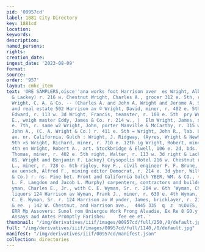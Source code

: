 ```yaml
---
pid: '00957cd'
label: 1881 City Directory
key: 1881cd
location: 
keywords: 
description: 
named_persons: 
rights: 
creation_date: 
ingest_date: '2023-08-09'
format: 
source: 
order: '957'
layout: cmhc_item
text: 'ORE SAMPLERS,oisce''ana works foot Harrison aver  es Wright, Albert 8., (Wright
  & Lackey) r. 216 w. Chestnut Wright, Charles A., grocer 312 e. 5th, r. 411 e. 5th
  Wright, C. A. & Co. -- (Charles A. and John A. Wright and Jerome A. Stanton) mines
  and real estate 502 Harrison av © Wright, David, miner, r. 402 e. 5th G4 Wright,
  Edward, r. 113 w. 3d Wright, Francis, teamster, r. 108 e. 5th  pry Wright, George
  E., weigh master Eddy, James & Co. r. 214 w., |  Elm Wright, James, saloon head
  e. 7th, r. same w2 Wright, John, porter Manville & McCarthy, r. 315 w. Elm |, Wright,
  John A., (C. A. Wright & Co.) r. 411 e. 5th = Wright, John R., lab. bds. Leiter
  av. nr. California. Gulch : Wright, J. Ridgway, (Ayres, Wright & Newhouse) r. 127-e.
  9th >S Wright, Richard, miner, r. 710 e. 12th ig Wright, Robert, miner, r. 426 e.
  4th en Wright, Robert A., art. Stockbridge & Elwell, 106 e. 2d, bds. 222 e. 3d Wright,
  Thomas, miner, r. 402 e. 5th right, Walter, r. 113 w. 3d right & Lackey, (Albert
  8S. Wright and Benjamin F. Lackey) Crysopolis Hotel 216 w. Chestnut rightson, Robert
  L., miner, r. 728 e. 6th rigley, Roy F., civil engineer F. F. Brune, r. 213 Harrison
  av uensch, Alfred F., mining editor Democrat, r. 214 e. 3d yber, William (Wim. Wyber
  & Co.) r. ns. Pine bet. Front and California Gulch YBER, WM. & CO., (William Wyber,
  L. F. Langdon and Jacob L. Murphy) carpenters, contractors and builders 133 w. 2d
  yman, Charles E., Jr., with C. E. Wyman, Sr. r. 204 w. 6th ‘Wyman, Charles E., Sr.,
  liquors 124 Harrison av Wyman, Frank J., miner, r. 630 e. 4th Wyman, Frank P., with
  C. E. Wyman, Sr. r. 124 Harrison av W ynder, James, bricklayer, r. 211 s. Spruce  MANVILLE
  & ee  ; 142 W. Chestnut, and Harrison ave.,  4445 335  q  z  nLOVES, TINWARE  Aharin
  ERR Mp Assovers: Sunol rom Uniergou Work Prong Alvadie, Ex Re 8 GO.y  sicaicr ts,
  Assays aud Antes Promptly Farisheu     fee ee et. '
thumbnail: "/img/derivatives/iiif/images/00957cd/full/250,/0/default.jpg"
full: "/img/derivatives/iiif/images/00957cd/full/1140,/0/default.jpg"
manifest: "/img/derivatives/iiif/00957cd/manifest.json"
collection: directories
---
```

